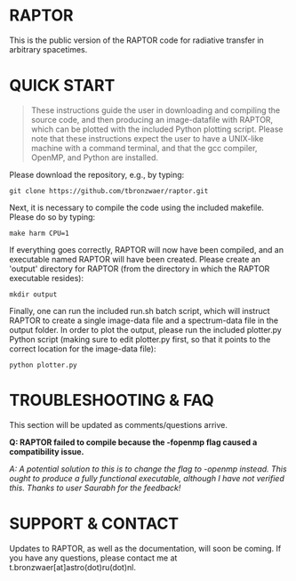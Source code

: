 # RAPTOR

This is the public version of the RAPTOR code for radiative transfer in arbitrary spacetimes. 

# QUICK START

> These instructions guide the user in downloading and compiling the source code, and then producing an image-datafile with RAPTOR, which can be plotted with the included Python plotting script.
Please note that these instructions expect the user to have a UNIX-like machine with a command terminal, and that the gcc compiler, OpenMP, and Python are installed.

Please download the repository, e.g., by typing:
```
git clone https://github.com/tbronzwaer/raptor.git
```
Next, it is necessary to compile the code using the included makefile. Please do so by typing:
```
make harm CPU=1
```
If everything goes correctly, RAPTOR will now have been compiled, and an executable named RAPTOR will have been created. Please create an 'output' directory for RAPTOR (from the directory in which the RAPTOR executable resides):
```
mkdir output
```
Finally, one can run the included run.sh batch script, which will instruct RAPTOR to create a single image-data file and a spectrum-data file in the output folder. In order to plot the output, please run the included plotter.py Python script (making sure to edit plotter.py first, so that it points to the correct location for the image-data file):
```
python plotter.py
```
# TROUBLESHOOTING & FAQ

This section will be updated as comments/questions arrive.

**Q: RAPTOR failed to compile because the -fopenmp flag caused a compatibility issue.**

*A: A potential solution to this is to change the flag to -openmp instead. This ought to produce a fully functional executable, although I have not verified this. Thanks to user Saurabh for the feedback!*

# SUPPORT & CONTACT

Updates to RAPTOR, as well as the documentation, will soon be coming. If you have any questions, please contact me at t.bronzwaer[at]astro(dot)ru(dot)nl.

